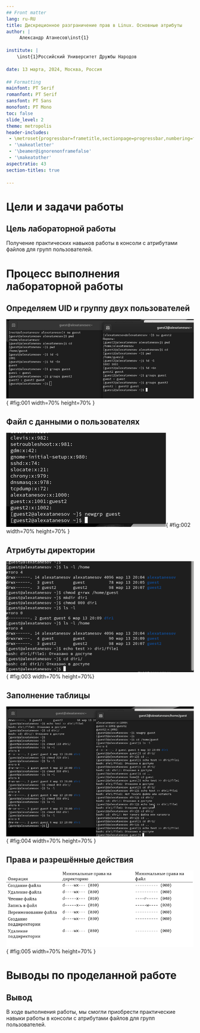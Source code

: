 ```yaml
---
## Front matter
lang: ru-RU
title: Дискреционное разграничение прав в Linux. Основные атрибуты
author: |
	 Александр Атанесов\inst{1}

institute: |
	\inst{1}Российский Университет Дружбы Народов

date: 13 марта, 2024, Москва, Россия

## Formatting
mainfont: PT Serif
romanfont: PT Serif
sansfont: PT Sans
monofont: PT Mono
toc: false
slide_level: 2
theme: metropolis
header-includes: 
 - \metroset{progressbar=frametitle,sectionpage=progressbar,numbering=fraction}
 - '\makeatletter'
 - '\beamer@ignorenonframefalse'
 - '\makeatother'
aspectratio: 43
section-titles: true

---
```


# Цели и задачи работы

## Цель лабораторной работы

Получение практических навыков работы в консоли с атрибутами файлов для групп пользователей.

# Процесс выполнения лабораторной работы

## Определяем UID и группу двух пользователей

![Информация о пользователях](image/02.png){ #fig:001 width=70% height=70% }

## Файл с данными о пользователях

![Сожержимое файла /etc/group](image/03.png){ #fig:002 width=70% height=70% }

## Атрибуты директории

![Снятие атрибутов с директории](image/04.png){ #fig:003 width=70% height=70%}

## Заполнение таблицы

![Заполнение таблицы](image/05.png){ #fig:004 width=70% height=70% }

## Права и разрешённые действия

![Минимальные права для совершения операций](image/0.png){ #fig:005 width=70% height=70% }

# Выводы по проделанной работе

## Вывод

В ходе выполнения работы, мы смогли приобрести практические навыки работы в консоли с атрибутами файлов для групп пользователей.